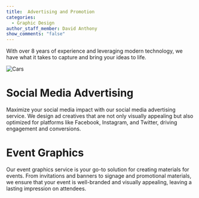 ```yaml
---
title:  Advertising and Promotion
categories:
  - Graphic Design
author_staff_member: David Anthony
show_comments: "false"
---
```


With over 8 years of experience and leveraging modern technology, we have what it takes to capture and bring your ideas to life. 

![Cars](https://unsplash.it/960/600?image=133) 

# Social Media Advertising

Maximize your social media impact with our social media advertising service. We design ad creatives that are not only visually appealing but also optimized for platforms like Facebook, Instagram, and Twitter, driving engagement and conversions.

# Event Graphics

Our event graphics service is your go-to solution for creating materials for events. From invitations and banners to signage and promotional materials, we ensure that your event is well-branded and visually appealing, leaving a lasting impression on attendees.
